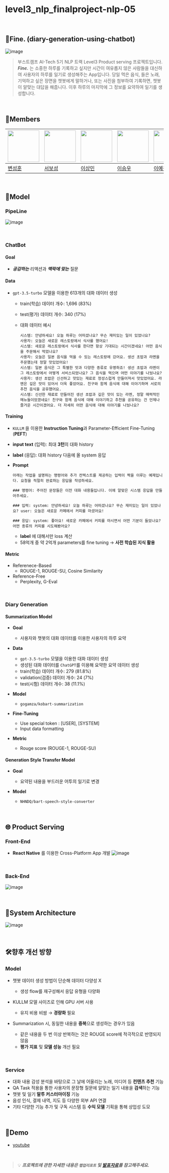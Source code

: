 # level3_nlp_finalproject-nlp-05

<br>

## 📎Fine. (diary-generation-using-chatbot)

![image](https://github.com/boostcampaitech5/level3_nlp_finalproject-nlp-05/assets/60664644/4daab541-b37a-4301-b535-94aca71e5375)


> 부스트캠프 AI-Tech 5기 NLP 트랙 Level3 Product serving 프로젝트입니다.
> ***Fine.*** 는 소중한 하루를 기록하고 싶지만 시간이 여유롭지 않은 사람들을 대신하여 사용자의 하루를 일기로 생성해주는 App입니다.
> 당일 먹은 음식, 들은 노래, 기억하고 싶은 장면을 챗봇에게 말하거나, 또는 사진을 첨부하여 기록하면, 챗봇이 알맞는 대답을 해줍니다.
> 이후 하루의 마지막에 그 정보를 요약하여 일기를 생성합니다.

<br>

## 🐴Members

|<img src='https://avatars.githubusercontent.com/u/102334596?v=4' height=100 width=100px></img>|<img src='https://avatars.githubusercontent.com/u/86002769?v=4' height=100 width=100px></img>|<img src='https://avatars.githubusercontent.com/u/107304584?v=' height=100 width=100px></img>|<img src='https://avatars.githubusercontent.com/u/60664644?v=4' height=100 width=100px></img>|<img src='https://avatars.githubusercontent.com/u/126854237?v=4' height=100 width=100px></img>
| --- | --- | --- | --- | --- |
| [변성훈](https://github.com/DNA-B) | [서보성](https://github.com/Seoboseong) | [이상민](https://github.com/SangMini2) | [이승우](https://github.com/OLAOOT) | [이예원](https://github.com/aeongaewon) |

<br>

## 🤖Model

### PipeLine
![image](https://github.com/boostcampaitech5/level3_nlp_finalproject-nlp-05/assets/60664644/c0c62f45-7b75-4aa9-b49a-de72197aae23)

<br>

### ChatBot
#### Goal

- ***공감하는*** 리액션과 ***맥락에 맞는*** 질문

#### Data

- `gpt-3.5-turbo` 모델을 이용한 613개의 대화 데이터 생성
    - train(학습) 데이터 개수: 1,696 (83%)
    - test(평가) 데이터 개수: 340 (17%)
    - 대화 데이터 예시
        
        ```
        시스템: 안녕하세요! 오늘 하루는 어떠셨나요? 무슨 재미있는 일이 있었나요?
        사용자: 오늘은 새로운 레스토랑에서 식사를 했어요!
        시스템: 새로운 레스토랑에서 식사를 한다면 항상 기대되는 시간이겠네요! 어떤 음식을 주문해서 먹었나요?
        사용자: 오늘은 일본 음식을 먹을 수 있는 레스토랑에 갔어요. 생선 초밥과 라멘을 주문했는데 정말 맛있었어요!
        시스템: 일본 음식은 그 특별한 맛과 다양한 종류로 유명하죠! 생선 초밥과 라멘이 그 레스토랑에서 어떻게 서비스되었나요? 그 음식을 먹으며 어떤 이야기를 나눴나요?
        사용자: 생선 초밥은 신선하고 맛있는 재료로 정성스럽게 만들어져서 맛있었어요. 라멘은 깊은 맛이 있어서 더욱 좋았어요. 친구와 함께 음식에 대해 이야기하며 서로의 추천 음식을 공유했어요.
        시스템: 신선한 재료로 만들어진 생선 초밥과 깊은 맛이 있는 라멘, 정말 매력적인 메뉴들이었겠네요! 친구와 함께 음식에 대해 이야기하고 추천을 공유하는 건 언제나 즐거운 시간이겠어요. 더 자세히 어떤 음식에 대해 이야기를 나눴나요?
        ```
        

#### Training

- `KULLM` 을 이용한 **Instruction Tuning**과 Parameter-Efficient Fine-Tuning (**PEFT**)
- **input text** (입력): 최대 **3턴**의 대화 history
- **label** (응답): 대화 history 다음에 올 system 응답
- **Prompt**
    
    ```
    아래는 작업을 설명하는 명령어와 추가 컨텍스트를 제공하는 입력이 짝을 이루는 예제입니다. 요청을 적절히 완료하는 응답을 작성하세요.
    
    ### 명령어: 주어진 문장들은 이전 대화 내용들입니다. 이에 알맞은 시스템 응답을 만들어주세요.
    
    ### 입력: system: 안녕하세요! 오늘 하루는 어떠셨나요? 무슨 재미있는 일이 있었나요? user: 오늘은 새로운 카페에서 커피를 마셨어요!
    
    ### 응답: system: 좋아요! 새로운 카페에서 커피를 마시면서 어떤 기분이 들었나요? 어떤 종류의 커피를 시도해봤어요?
    ```
    
    - **label** 에 대해서만 loss 계산
    - 58억개 중 약 2억개 parameters를 fine tuning → **사전 학습된 지식 활용**

#### Metric

- Referenece-Based
    - ROUGE-1, ROUGE-SU, Cosine Similarity
- Reference-Free
    - Perplexity, G-Eval

<br>

### Diary Generation
#### Summarization Model

- **Goal**
    - 사용자와 챗봇의 대화 데이터를 이용한 사용자의 하루 요약
    
- **Data**
    - `gpt-3.5-turbo` 모델을 이용한 대화 데이터 생성
    - 생성된 대화 데이터를 `ChatGPT`를 이용해 요약한 요약 데이터 생성
    - train(학습) 데이터 개수: 279 (81.8%)
    - validation(검증) 데이터 개수: 24 (7%)
    - test(시험) 데이터 개수: 38 (11.1%)

- **Model**
    - `gogamza/kobart-summarization`
    
- **Fine-Tuning**
    - Use special token : [USER], [SYSTEM]
    - Input data formatting
    
- **Metric**
    - Rouge score (ROUGE-1, ROUGE-SU)
    

#### Generation Style Transfer Model

- **Goal**
    - 요약된 내용을 부드러운 어투의 일기로 변경
    
- **Model**
    - `NHNDQ/bart-speech-style-converter`
  
<br>

## 🌐 Product Serving
### Front-End
- **React Native** 를 이용한 Cross-Platform App 개발
![image](https://github.com/boostcampaitech5/level3_nlp_finalproject-nlp-05/assets/60664644/39200be3-e76f-41cc-baeb-0a7e1e8e11f5)

<br>

### Back-End
![image](https://github.com/boostcampaitech5/level3_nlp_finalproject-nlp-05/assets/102334596/a6c794b1-6bb1-4127-b85c-bd6b08010acb)

<br>

## 📐System Architecture
![image](https://github.com/boostcampaitech5/level3_nlp_finalproject-nlp-05/assets/102334596/7b98f242-ed4a-444a-93fb-af4cf1b96f32)

<br>

## 🛠️향후 개선 방향
  ### Model
- 챗봇 데이터 생성 방법이 단순해 데이터 다양성 Χ
    - 생성 flow를 재구성해서 응답 유형을 다양화

- KULLM 모델 사이즈로 인해 GPU 서버 사용
    - 유지 비용 비쌈 → **경량화** 필요
    
- Summarization 시, 동일한 내용을 **중복**으로 생성하는 경우가 있음
    - 같은 내용을 두 번 이상 반복하는 것은 ROUGE score에 적극적으로 반영되지 않음
    - **평가 지표** 및 **모델 성능** 개선 필요

<br>

  ### Service
- 대화 내용 감성 분석을 바탕으로 그 날에 어울리는 노래, 미디어 등 **컨텐츠 추천** 기능
- QA Task 적용을 통한 사용자의 문장형 질문에 알맞는 일기 내용을 **검색**하는 기능
- 챗봇 및 일기 **말투 커스터마이징** 기능
- 음성 인식, 결제 내역, 지도 등 다양한 외부 API 연결
- 기타 다양한 기능 추가 및 구독 시스템 등 **수익 모델** 기획을 통해 상업성 도모

<br>

## 🧪Demo
- [youtube](https://youtu.be/5fr-eOwK-7k)

<br>

> 💡 __*프로젝트에 관한 자세한 내용은 ```랩업리포트``` 및 [발표자료](https://github.com/boostcampaitech5/level3_nlp_finalproject-nlp-05/blob/main/documents/%5B%EC%B5%9C%EC%A2%85%5DNLP_05_%ED%95%98%EB%A3%A8%20%EC%9A%94%EC%95%BD%20%ED%94%BC%EB%93%9C%20%EC%83%9D%EC%84%B1%20%EC%B1%97%EB%B4%87.pdf)를 참고해주세요.*__
